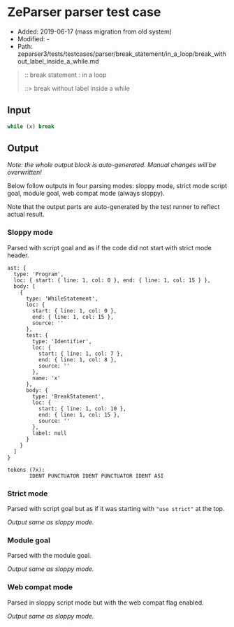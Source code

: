 # ZeParser parser test case

- Added: 2019-06-17 (mass migration from old system)
- Modified: -
- Path: zeparser3/tests/testcases/parser/break_statement/in_a_loop/break_without_label_inside_a_while.md

> :: break statement : in a loop
>
> ::> break without label inside a while

## Input

`````js
while (x) break
`````

## Output

_Note: the whole output block is auto-generated. Manual changes will be overwritten!_

Below follow outputs in four parsing modes: sloppy mode, strict mode script goal, module goal, web compat mode (always sloppy).

Note that the output parts are auto-generated by the test runner to reflect actual result.

### Sloppy mode

Parsed with script goal and as if the code did not start with strict mode header.

`````
ast: {
  type: 'Program',
  loc: { start: { line: 1, col: 0 }, end: { line: 1, col: 15 } },
  body: [
    {
      type: 'WhileStatement',
      loc: {
        start: { line: 1, col: 0 },
        end: { line: 1, col: 15 },
        source: ''
      },
      test: {
        type: 'Identifier',
        loc: {
          start: { line: 1, col: 7 },
          end: { line: 1, col: 8 },
          source: ''
        },
        name: 'x'
      },
      body: {
        type: 'BreakStatement',
        loc: {
          start: { line: 1, col: 10 },
          end: { line: 1, col: 15 },
          source: ''
        },
        label: null
      }
    }
  ]
}

tokens (7x):
       IDENT PUNCTUATOR IDENT PUNCTUATOR IDENT ASI
`````

### Strict mode

Parsed with script goal but as if it was starting with `"use strict"` at the top.

_Output same as sloppy mode._

### Module goal

Parsed with the module goal.

_Output same as sloppy mode._

### Web compat mode

Parsed in sloppy script mode but with the web compat flag enabled.

_Output same as sloppy mode._
